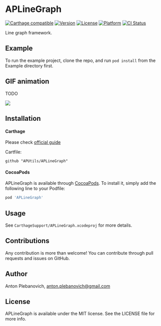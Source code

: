 # APLineGraph

[![Carthage compatible](https://img.shields.io/badge/Carthage-compatible-4BC51D.svg?style=flat)](https://github.com/Carthage/Carthage)
[![Version](https://img.shields.io/cocoapods/v/APLineGraph.svg?style=flat)](http://cocoapods.org/pods/APLineGraph)
[![License](https://img.shields.io/cocoapods/l/APLineGraph.svg?style=flat)](http://cocoapods.org/pods/APLineGraph)
[![Platform](https://img.shields.io/cocoapods/p/APLineGraph.svg?style=flat)](http://cocoapods.org/pods/APLineGraph)
[![CI Status](http://img.shields.io/travis/APUtils/APLineGraph.svg?style=flat)](https://travis-ci.org/APUtils/APLineGraph)

Line graph framework.

## Example

To run the example project, clone the repo, and run `pod install` from the Example directory first.

## GIF animation

TODO

<img src="Example/APLineGraph/<#NAME#>.gif"/>

## Installation

#### Carthage

Please check [official guide](https://github.com/Carthage/Carthage#if-youre-building-for-ios-tvos-or-watchos)

Cartfile:

```
github "APUtils/APLineGraph"
```

#### CocoaPods

APLineGraph is available through [CocoaPods](http://cocoapods.org). To install
it, simply add the following line to your Podfile:

```ruby
pod 'APLineGraph'
```

## Usage

See `CarthageSupport/APLineGraph.xcodeproj`  for more details.

## Contributions

Any contribution is more than welcome! You can contribute through pull requests and issues on GitHub.

## Author

Anton Plebanovich, anton.plebanovich@gmail.com

## License

APLineGraph is available under the MIT license. See the LICENSE file for more info.
